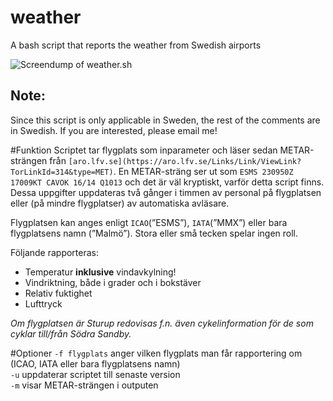 # weather
A bash script that reports the weather from Swedish airports

![Screendump of weather.sh](http://fileadmin.cs.lth.se/cs/Personal/Peter_Moller/scripts/bilder/weather2.png)

Note:
-----
Since this script is only applicable in Sweden, the rest of the comments are in Swedish. If you are interested, please email me!

#Funktion
Scriptet tar flygplats som inparameter och läser sedan METAR-strängen från `[aro.lfv.se](https://aro.lfv.se/Links/Link/ViewLink?TorLinkId=314&type=MET)`. En METAR-sträng ser ut som `ESMS 230950Z 17009KT CAVOK 16/14 Q1013` och det är väl kryptiskt, varför detta script finns. Dessa uppgifter uppdateras två gånger i timmen av personal på flygplatsen eller (på mindre flygplatser) av automatiska avläsare.

Flygplatsen kan anges enligt `ICAO`(”ESMS”), `IATA`(”MMX”) eller bara flygplatsens namn (”Malmö”). Stora eller små tecken spelar ingen roll.

Följande rapporteras:
 - Temperatur **inklusive** vindavkylning!
 - Vindriktning, både i grader och i bokstäver
 - Relativ fuktighet
 - Lufttryck

*Om flygplatsen är Sturup redovisas f.n. även cykelinformation för de som cyklar till/från Södra Sandby.*

#Optioner
`-f flygplats` anger vilken flygplats man får rapportering om (ICAO, IATA eller bara flygplatsens namn)  
`-u` uppdaterar scriptet till senaste version  
`-m` visar METAR-strängen i outputen
